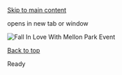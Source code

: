 [Skip to main content](https://www.pittsburghpa.gov/Recreation-Events/Parks/Parks-Rotating-Banner/Fall-In-Love-With-Mellon-Park#main-content)

opens in new tab or window

![Fall In Love With Mellon Park Event](https://www.pittsburghpa.gov/files/assets/city/v/1/parks/images/rotating-banner/finl-mellon-fb-event-graphic.jpg)

[Back to top](https://www.pittsburghpa.gov/Recreation-Events/Parks/Parks-Rotating-Banner/Fall-In-Love-With-Mellon-Park#body-top)

Ready
